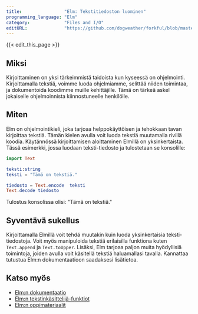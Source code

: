 ```yaml
---
title:                "Elm: Tekstitiedoston luominen"
programming_language: "Elm"
category:             "Files and I/O"
editURL:              "https://github.com/dogweather/forkful/blob/master/content/fi/elm/writing-a-text-file.md"
---
```


{{< edit_this_page >}}

## Miksi

Kirjoittaminen on yksi tärkeimmistä taidoista kun kyseessä on ohjelmointi. Kirjoittamalla tekstiä, voimme luoda ohjelmiamme, selittää niiden toimintaa, ja dokumentoida koodimme muille kehittäjille. Tämä on tärkeä askel jokaiselle ohjelmoinnista kiinnostuneelle henkilölle.

## Miten

Elm on ohjelmointikieli, joka tarjoaa helppokäyttöisen ja tehokkaan tavan kirjoittaa tekstiä. Tämän kielen avulla voit luoda tekstiä muutamalla rivillä koodia. Käytännössä kirjoittamisen aloittaminen Elmillä on yksinkertaista. Tässä esimerkki, jossa luodaan teksti-tiedosto ja tulostetaan se konsolille:

```Elm
import Text

teksti:string
teksti = "Tämä on tekstiä."

tiedosto = Text.encode  teksti
Text.decode tiedosto
```

Tulostus konsolissa olisi: "Tämä on tekstiä."

## Syventävä sukellus

Kirjoittamalla Elmillä voit tehdä muutakin kuin luoda yksinkertaisia teksti-tiedostoja. Voit myös manipuloida tekstiä erilaisilla funktiona kuten `Text.append` ja `Text.toUpper`. Lisäksi, Elm tarjoaa paljon muita hyödyllisiä toimintoja, joiden avulla voit käsitellä tekstiä haluamallasi tavalla. Kannattaa tutustua Elm:n dokumentaatioon saadaksesi lisätietoa.

## Katso myös

- [Elm:n dokumentaatio](https://guide.elm-lang.org/)
- [Elm:n tekstinkäsittelijä-funktiot](https://package.elm-lang.org/packages/elm/core/latest)
- [Elm:n oppimateriaalit](https://elmprogramming.com/)